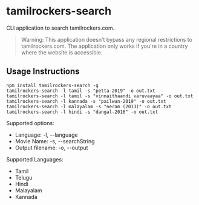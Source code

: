 
# tamilrockers-search

CLI application to search tamilrockers.com.

> Warning: This application doesn't bypass any regional restrictions to
> tamilrockers.com. The application only works if you're in a country
> where the website is accessible.

## Usage Instructions

    npm install tamilrockers-search -g
    tamilrockers-search -l tamil -s "petta-2019" -o out.txt
    tamilrockers-search -l tamil -s "vinnaithaandi varuvaayaa" -o out.txt
    tamilrockers-search -l kannada -s "pailwan-2019" -o out.txt
    tamilrockers-search -l malayalam -s "neram (2013)" -o out.txt
    tamilrockers-search -l hindi -s "dangal-2016" -o out.txt

Supported options:
 -  Language: -l, --language
 - Movie Name: -s, --searchString
 - Output filename: -o, --output
 
Supported Languages:
 - Tamil
 - Telugu
 - Hindi
 - Malayalam
 - Kannada